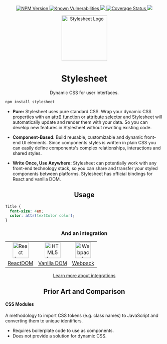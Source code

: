 <div align="center" href="">
    <p>
        <a href="https://npm.im/stylesheet">
            <img src="https://img.shields.io/npm/v/stylesheet.svg"
                 alt="NPM Version" />
        </a>
        <a href="https://snyk.io/test/github/iddan/stylesheet">
            <img src="https://snyk.io/test/npm/stylesheet/badge.svg"
                 alt="Known Vulnerabilities"
                 data-canonical-src="https://snyk.io/test/npm/stylesheet"/>
        </a>
        <a href="https://travis-ci.org/iddan/stylesheet">
            <img src="https://travis-ci.org/iddan/stylesheet.svg?branch=master" />
        </a>
        <a href='https://coveralls.io/github/iddan/stylesheet?branch=master'>
            <img src='https://coveralls.io/repos/github/iddan/stylesheet/badge.svg?branch=master' 
                 alt='Coverage Status' />
        </a>
        <a href="https://app.fossa.io/projects/git%2Bhttps%3A%2F%2Fgithub.com%2Fiddan%2Fstylesheet?ref=badge_shield"
           alt="FOSSA Status">
            <img src="https://app.fossa.io/api/projects/git%2Bhttps%3A%2F%2Fgithub.com%2Fiddan%2Fstylesheet.svg?type=shield" />
        </a>
    </p>
    <img height="145" src="https://cdn.rawgit.com/iddan/stylesheet/master/assets/stylesheet.svg" alt="Stylesheet Logo" align="center" />
    <h1>Stylesheet</h1>
    <p>Dynamic CSS for user interfaces.</p>
</div>

```bash
npm install stylesheet
```

 - **Pure:** Stylesheet uses pure standard CSS. Wrap your dynamic CSS properties with an [attr() function][attr] or [attribute selector] and Stylesheet will automatically update and render them with your data. So you can develop new features in Stylesheet without rewriting existing code.
 
 - **Component-Based:** Build reusable, customizable and dynamic front-end UI elements. Since components styles is written in plain CSS you can easily define components's complex relationships, interactions and shared styles.
 
 - **Write Once, Use Anywhere:** Stylesheet can potentially work with any front-end technology stack, so you can share and transfer your styled components between platforms. Stylesheet has official bindings for React and vanilla DOM.

<h2 align="center">Usage</h2>

```CSS
Title {
  font-size: 4em;
  color: attr(textColor color);
}
```

<h3 align="center">And an integration</h3>

<div align="center">
<table align="center">
    <tr>
        <td align="center">
            <a href="https://github.com/iddan/stylesheet/tree/master/react-dom">
                <img width="50" src="https://cdn.rawgit.com/iddan/stylesheet/master/assets/react.svg" alt="React Logo" align="center">
            </a>
        </td>
        <td align="center">
            <a href="https://github.com/iddan/stylesheet/tree/master/vanilla-dom">
                <img width="50" src="https://cdn.rawgit.com/iddan/stylesheet/master/assets/dom.svg" alt="HTML5 Logo" align="center">
            </a>
        </td>
        <td align="center">
          <a href="https://github.com/iddan/stylesheet/tree/master/loader">
              <img width="50" src="https://cdn.rawgit.com/iddan/stylesheet/master/assets/webpack.svg" alt="Webpack Logo" align="center">
          </a>
        </td>
    </tr>
    <tr>
        <td align="center">
            <a href="https://github.com/iddan/stylesheet/tree/master/react-dom">ReactDOM</a>
        </td>
        <td align="center">
            <a href="https://github.com/iddan/stylesheet/tree/master/vanilla-dom">Vanilla DOM</a>
        </td>
        <td align="center">
            <a href="https://github.com/iddan/stylesheet/tree/master/loader">Webpack</a>
        </td>
    </tr>
</table>
</div>

<div align="center">
    <p>
        <a href="https://github.com/iddan/stylesheet/wiki/Bindings">
            Learn more about integrations
        </a>
    </p>
</div>

<h2 align="center">Prior Art and Comparison</h2>

#### CSS Modules
A methodology to import CSS tokens (e.g. class names) to JavaScript and converting them to unique identifiers.

 - Requires boilerplate code to use as components.
 - Does not provide a solution for dynamic CSS.

 [attr]: https://github.com/iddan/stylesheet/wiki/attr()
 [attribute selector]: https://github.com/iddan/stylesheet/wiki/Attribute-Selector
